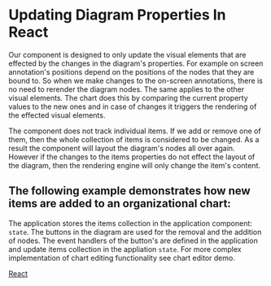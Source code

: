 # Updating Diagram Properties In React

Our component is designed to only update the visual elements that are effected by the changes in the diagram's properties. For example on screen annotation's positions depend on the positions of the nodes that they are bound to. So when we make changes to the on-screen annotations, there is no need to rerender the diagram nodes. The same applies to the other visual elements. The chart does this by comparing the current property values to the new ones and in case of changes it triggers the rendering of the effected visual elements.

The component does not track individual items. If we add or remove one of them, then the whole collection of items is considered to be changed. As a result the component will layout the diagram's nodes all over again. However if the changes to the items properties do not effect the layout of the diagram, then the rendering engine will only change the item's content. 

## The following example demonstrates how new items are added to an organizational chart: 

The application stores the items collection in the application component: `state`. The buttons in the diagram are used for the removal and the addition of nodes. The event handlers of the button's are defined in the application and update items collection in the appliation `state`. For more complex implementation of chart editing functionality see chart editor demo.

[React](../src/Samples/AddingNewItemsToChartAtRuntime.js)
